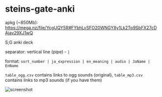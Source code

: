 # steins-gate-anki

apkg (~850Mb): https://mega.nz/file/YcgUQY5R#FYbhLvSFO20WNGY8y1Lk2Tp9SbFX27cDAjav29XJ1wQ 

S;G anki deck

separator: vertical line (pipe) - `|`

format: `sort_number | ja_expression | en_meaning | audio | JaName | EnName`

`table_ogg.csv` contains links to ogg sounds (original), `table_mp3.csv` contains links to mp3 sounds (if you have them)

![screenshot](https://raw.githubusercontent.com/whew/steins-gate-anki/master/screenshot.png)

